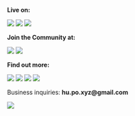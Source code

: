 **Live on:**

[<img src="https://img.shields.io/badge/youtube-%23FF0000.svg?&style=for-the-badge&logo=youtube&logoColor=white" />](https://youtube.com/@hu-po)
[<img src="https://img.shields.io/badge/Twitter-1DA1F2?style=for-the-badge&logo=twitter&logoColor=white" />](https://twitter.com/hupobuboo) 
[<img src="https://img.shields.io/badge/Twitch-9146FF?style=for-the-badge&logo=twitch&logoColor=white" />](https://www.twitch.tv/hu_po)

**Join the Community at:**

[<img src="https://img.shields.io/badge/Patreon-FF424D?style=for-the-badge&logo=patreon&logoColor=white" />](https://patreon.com/user?u=89667142)
[<img src="https://img.shields.io/badge/Discord-7289DA?style=for-the-badge&logo=discord&logoColor=white" />](https://discord.gg/pPAFwndTJd)

**Find out more:**

[<img src="https://img.shields.io/badge/linkedin-%230077B5.svg?&style=for-the-badge&logo=linkedin&logoColor=white" />](https://www.linkedin.com/in/hugoponte/)
[<img src="https://img.shields.io/badge/TikTok-%23000000.svg?style=for-the-badge&logo=TikTok&logoColor=white" />](https://www.tiktok.com/@hupobuboo?lang=en)
[<img src="https://img.shields.io/badge/medium-%2312100E.svg?&style=for-the-badge&logo=medium&logoColor=white" />](https://hu-po.medium.com)
[<img src="https://img.shields.io/badge/website-000000?style=for-the-badge&logo=About.me&logoColor=white" />](https://hu-po.github.io/)

Business inquiries: <strong>hu.po.xyz<!-- bad bot -->@<!-- stahp it -->gmail.com</strong>

![](https://visitor-badge.laobi.icu/badge?page_id=hu-po.readme)

<!-- ![GitHub Stats](https://github-readme-stats.vercel.app/api?username=hu-po&show_icons=true&count_private=true&theme=shadow_blue) --> 
